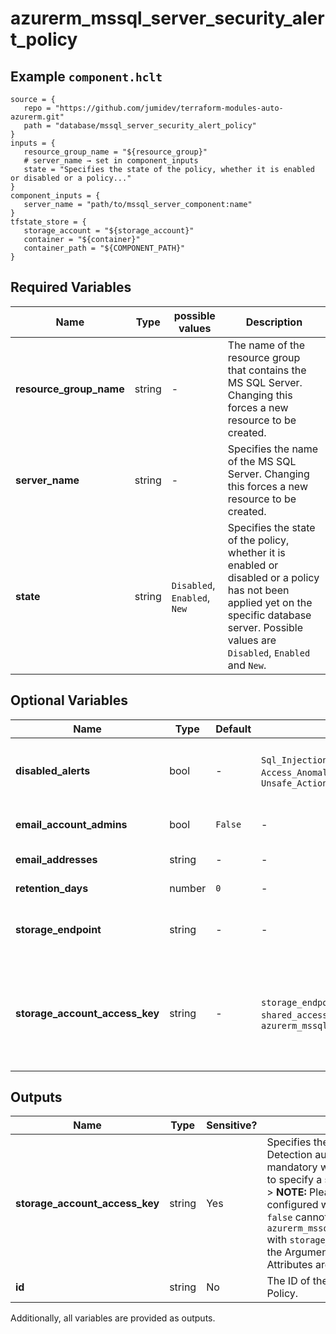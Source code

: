 # azurerm_mssql_server_security_alert_policy



## Example `component.hclt`

```hcl
source = {
   repo = "https://github.com/jumidev/terraform-modules-auto-azurerm.git"   
   path = "database/mssql_server_security_alert_policy"   
}
inputs = {
   resource_group_name = "${resource_group}"   
   # server_name → set in component_inputs
   state = "Specifies the state of the policy, whether it is enabled or disabled or a policy..."   
}
component_inputs = {
   server_name = "path/to/mssql_server_component:name"   
}
tfstate_store = {
   storage_account = "${storage_account}"   
   container = "${container}"   
   container_path = "${COMPONENT_PATH}"   
}
```

## Required Variables

| Name | Type |  possible values |  Description |
| ---- | --------- |  ----------- | ----------- |
| **resource_group_name** | string |  -  |  The name of the resource group that contains the MS SQL Server. Changing this forces a new resource to be created. | 
| **server_name** | string |  -  |  Specifies the name of the MS SQL Server. Changing this forces a new resource to be created. | 
| **state** | string |  `Disabled`, `Enabled`, `New`  |  Specifies the state of the policy, whether it is enabled or disabled or a policy has not been applied yet on the specific database server. Possible values are `Disabled`, `Enabled` and `New`. | 

## Optional Variables

| Name | Type |  Default  |  possible values |  Description |
| ---- | --------- |  ----------- | ----------- | ----------- |
| **disabled_alerts** | bool |  -  |  `Sql_Injection`, `Sql_Injection_Vulnerability`, `Access_Anomaly`, `Data_Exfiltration`, `Unsafe_Action`  |  Specifies an array of alerts that are disabled. Allowed values are: `Sql_Injection`, `Sql_Injection_Vulnerability`, `Access_Anomaly`, `Data_Exfiltration`, `Unsafe_Action`. | 
| **email_account_admins** | bool |  `False`  |  -  |  Boolean flag which specifies if the alert is sent to the account administrators or not. Defaults to `false`. | 
| **email_addresses** | string |  -  |  -  |  Specifies an array of email addresses to which the alert is sent. | 
| **retention_days** | number |  `0`  |  -  |  Specifies the number of days to keep in the Threat Detection audit logs. Defaults to `0`. | 
| **storage_endpoint** | string |  -  |  -  |  Specifies the blob storage endpoint (e.g. <https://example.blob.core.windows.net>). This blob storage will hold all Threat Detection audit logs. | 
| **storage_account_access_key** | string |  -  |  `storage_endpoint`, `shared_access_key_enabled = false`, `azurerm_mssql_server_security_alert_policy`  |  Specifies the identifier key of the Threat Detection audit storage account. This is mandatory when you use `storage_endpoint` to specify a storage account blob endpoint. -> **NOTE:**  Please note that storage accounts configured with `shared_access_key_enabled = false` cannot be used to configure `azurerm_mssql_server_security_alert_policy` with `storage_endpoint` for now. | 



## Outputs

| Name | Type | Sensitive? | Description |
| ---- | ---- | --------- | --------- |
| **storage_account_access_key** | string | Yes  | Specifies the identifier key of the Threat Detection audit storage account. This is mandatory when you use `storage_endpoint` to specify a storage account blob endpoint. -> **NOTE:**  Please note that storage accounts configured with `shared_access_key_enabled = false` cannot be used to configure `azurerm_mssql_server_security_alert_policy` with `storage_endpoint` for now. In addition to the Arguments listed above - the following Attributes are exported: | 
| **id** | string | No  | The ID of the MS SQL Server Security Alert Policy. | 

Additionally, all variables are provided as outputs.
